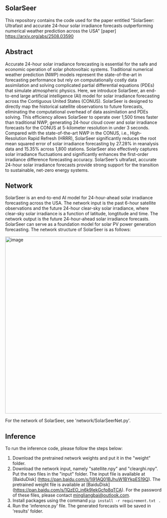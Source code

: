 SolarSeer
---
This repository contains the code used for the paper entitled "SolarSeer: Ultrafast and accurate 24-hour solar irradiance forecasts
outperforming numerical weather prediction across the USA" [paper] https://arxiv.org/abs/2508.03590

Abstract
---
Accurate 24-hour solar irradiance forecasting is essential for the safe and economic operation of solar
photovoltaic systems. Traditional numerical weather prediction (NWP) models represent the state-of-the-art in
forecasting performance but rely on computationally costly data assimilation and solving complicated partial
differential equations (PDEs) that simulate atmospheric physics. Here, we introduce SolarSeer, an end-to-end large
artificial intelligence (AI) model for solar irradiance forecasting across the Contiguous United States (CONUS).
SolarSeer is designed to directly map the historical satellite observations to future forecasts, eliminating the
computational overhead of data assimilation and PDEs solving. This efficiency allows SolarSeer to operate over
1,500 times faster than traditional NWP, generating 24-hour cloud cover and solar irradiance forecasts for the
CONUS at 5-kilometer resolution in under 3 seconds. Compared with the state-of-the-art NWP in the CONUS,
i.e., High-Resolution Rapid Refresh (HRRR), SolarSeer significantly reduces the root mean squared error of solar
irradiance forecasting by 27.28% in reanalysis data and 15.35% across 1,800 stations. SolarSeer also effectively
captures solar irradiance fluctuations and significantly enhances the first-order irradiance difference forecasting
accuracy. SolarSeer’s ultrafast, accurate 24-hour solar irradiance forecasts provide strong support for the transition
to sustainable, net-zero energy systems.

Network
---
SolarSeer is an end-to-end AI model for 24-hour-ahead solar irradiance forecasting across the USA. The network input is the past 6-hour 
satellite observations and the future 24-hour clear-sky solar irradiance, where clear-sky solar irradiance is a function of latitude, 
longtitude and time. The network output is the future 24-hour-ahead solar irradiance forecasts. SolarSeer can serve as a foundation 
model for solar PV power generation forecasting. The network structure of SolarSeer is as follows:

<img width="514" height="567" alt="image" src="https://github.com/user-attachments/assets/a8621cc2-e80b-4b3a-bbb2-a3eb03ca55c6" />

For the network of SolarSeer, see 'network/SolarSeerNet.py'.

Inference
---
To run the inference code, please follow the steps below:

1. Download the pretrained network weights and put it in the "weight" folder.
2. Download the network input, namely "satellite.npy" and "clearghi.npy". Put the two files in the "input" folder.
   The input file is available at [BaiduDisk] (https://pan.baidu.com/s/1i91AQ01BJhuW1BYkpES19Q).
   The pretrained weight file is available at [BaiduDisk] (https://pan.baidu.com/s/1QzEO_in6k9IekGcfp8qTCA).
   For the password of these files, please contact mingliangbai@outlook.com. 
4. Install packages using the command ```pip install -r requirement.txt ``` .
5. Run the 'inference.py' file. The generated forecasts will be saved in 'results' folder.
